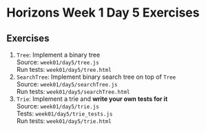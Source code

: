 # Horizons Week 1 Day 5 Exercises

## Exercises

1. `Tree`: Implement a binary tree <br>
   Source: `week01/day5/tree.js` <br>
   Run tests: `week01/day5/tree.html`
1. `SearchTree`: Implement binary search tree on top of `Tree`<br>
   Source: `week01/day5/searchTree.js` <br>
   Run tests: `week01/day5/searchTree.html`
1. `Trie`: Implement a trie and **write your own tests for it**<br>
   Source: `week01/day5/trie.js` <br>
   Tests: `week01/day5/trie_tests.js` <br>
   Run tests: `week01/day5/trie.html` <br>
